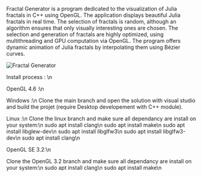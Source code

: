 Fractal Generator is a program dedicated to the visualization of Julia fractals in C++ using OpenGL.
The application displays beautiful Julia fractals in real time. The selection of fractals is random, although an algorithm ensures that only visually interesting ones are chosen.
The selection and generation of fractals are highly optimized, using multithreading and GPU computation via OpenGL.
The program offers dynamic animation of Julia fractals by interpolating them using Bézier curves.

![Fractal Generator](https://github.com/user-attachments/assets/3d70dc13-39cd-4115-ad18-476f0f5a8939)

Install process : \n

OpenGL 4.6 :\n

Windows :\n
Clone the main branch and open the solution with visual studio and build the projet (require Desktop developement with C++ module).

Linux :\n
Clone the linux branch and make sure all dependancy are install on your system:\n
sudo apt install clang\n
sudo apt install make\n
sudo apt install libglew-dev\n
sudo apt install libglfw3\n
sudo apt install libglfw3-dev\n
sudo apt install clang\n

OpenGL SE 3.2:\n

Clone the OpenGL 3.2 branch and make sure all dependancy are install on your system:\n
sudo apt install clang\n
sudo apt install make\n
